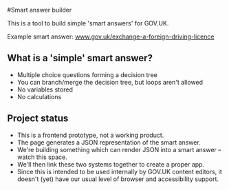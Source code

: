 #Smart answer builder

This is a tool to build simple 'smart answers' for GOV.UK.

Example smart answer: www.gov.uk/exchange-a-foreign-driving-licence

## What is a 'simple' smart answer?

* Multiple choice questions forming a decision tree
* You can branch/merge the decision tree, but loops aren't allowed
* No variables stored
* No calculations

## Project status

* This is a frontend prototype, not a working product.
* The page generates a JSON representation of the smart answer.
* We're building something which can render JSON into a smart answer – watch this space.
* We'll then link these two systems together to create a proper app.
* Since this is intended to be used internally by GOV.UK content editors, it doesn't (yet) have our usual level of browser and accessibility support.
